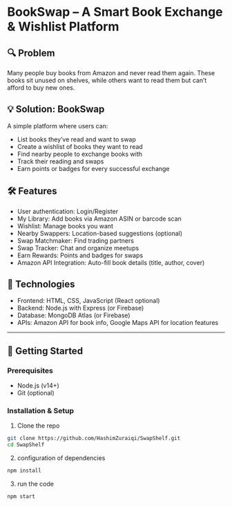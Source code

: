 # BookSwap – A Smart Book Exchange & Wishlist Platform

## 🔍 Problem  
Many people buy books from Amazon and never read them again. These books sit unused on shelves, while others want to read them but can’t afford to buy new ones.

## 💡 Solution: BookSwap  
A simple platform where users can:  
- List books they’ve read and want to swap  
- Create a wishlist of books they want to read  
- Find nearby people to exchange books with  
- Track their reading and swaps  
- Earn points or badges for every successful exchange

## 🛠️ Features  
- User authentication: Login/Register  
- My Library: Add books via Amazon ASIN or barcode scan  
- Wishlist: Manage books you want  
- Nearby Swappers: Location-based suggestions (optional)  
- Swap Matchmaker: Find trading partners  
- Swap Tracker: Chat and organize meetups  
- Earn Rewards: Points and badges for swaps  
- Amazon API Integration: Auto-fill book details (title, author, cover)

## 🧠 Technologies  
- Frontend: HTML, CSS, JavaScript (React optional)  
- Backend: Node.js with Express (or Firebase)  
- Database: MongoDB Atlas (or Firebase)  
- APIs: Amazon API for book info, Google Maps API for location features

---

## 🚀 Getting Started

### Prerequisites  
- Node.js (v14+)  
- Git (optional)

### Installation & Setup

1. Clone the repo  
```bash
git clone https://github.com/HashimZuraiqi/SwapShelf.git
cd SwapShelf
```
2. configuration of dependencies
```bash
npm install
```
3. run the code
```bash
npm start
```
